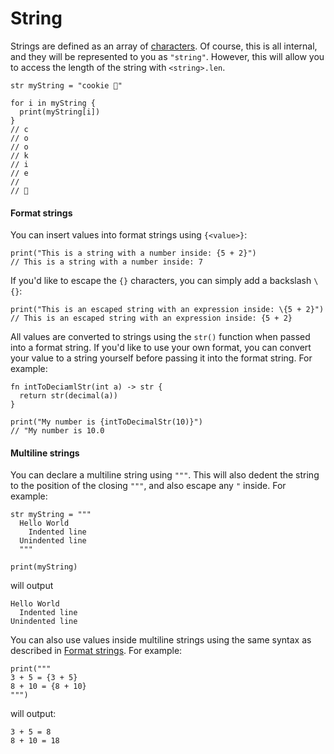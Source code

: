 # String

Strings are defined as an array of [characters](./character). Of course, this is all internal, and they will be represented to you as `"string"`. However, this will allow you to access the length of the string with `<string>.len`.

```
str myString = "cookie 🍪"

for i in myString {
  print(myString[i])
}
// c
// o
// o
// k
// i
// e
//
// 🍪
```

#### Format strings

You can insert values into format strings using `{<value>}`:

```
print("This is a string with a number inside: {5 + 2}")
// This is a string with a number inside: 7
```

If you'd like to escape the `{}` characters, you can simply add a backslash `\{}`:

```
print("This is an escaped string with an expression inside: \{5 + 2}")
// This is an escaped string with an expression inside: {5 + 2}
```

All values are converted to strings using the `str()` function when passed into a format string. If you'd like to use your own format, you can convert your value to a string yourself before passing it into the format string. For example:

```
fn intToDeciamlStr(int a) -> str {
  return str(decimal(a))
}

print("My number is {intToDecimalStr(10)}")
// "My number is 10.0
```

#### Multiline strings

You can declare a multiline string using `"""`. This will also dedent the string to the position of the closing `"""`, and also escape any `"` inside. For example:

```
str myString = """
  Hello World
    Indented line
  Unindented line
  """

print(myString)
```

will output

```
Hello World
  Indented line
Unindented line
```

You can also use values inside multiline strings using the same syntax as described in [Format strings](#format-strings). For example:

```
print("""
3 + 5 = {3 + 5}
8 + 10 = {8 + 10}
""")
```

will output:

```
3 + 5 = 8
8 + 10 = 18
```
